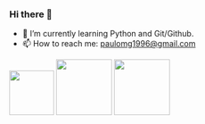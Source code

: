 ### Hi there 👋
- 🌱 I’m currently learning Python and Git/Github.
- 📫 How to reach me: paulomg1996@gmail.com

<img width="80" height="80" src="https://cdn.jsdelivr.net/gh/devicons/devicon/icons/python/python-original-wordmark.svg" /> <img width="100" height="100" src="https://cdn.jsdelivr.net/gh/devicons/devicon/icons/visualstudio/visualstudio-plain-wordmark.svg" />  <img width="100" height="100" src="https://cdn.jsdelivr.net/gh/devicons/devicon/icons/pycharm/pycharm-original-wordmark.svg" />
          
          


<!--
**paullosergioo/paullosergioo** is a ✨ _special_ ✨ repository because its `README.md` (this file) appears on your GitHub profile.

Here are some ideas to get you started:

- 🔭 I’m currently working on ...
- 🌱 I’m currently learning ...
- 👯 I’m looking to collaborate on ...
- 🤔 I’m looking for help with ...
- 💬 Ask me about ...
- 📫 How to reach me: ...
- 😄 Pronouns: ...
- ⚡ Fun fact: ...
-->
